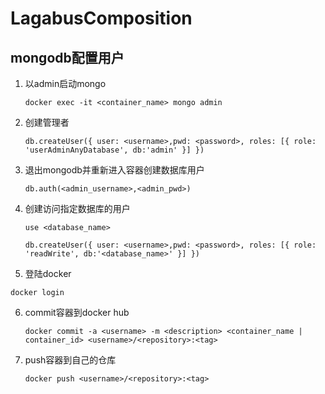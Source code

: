 # LagabusComposition

## mongodb配置用户

1.  以admin启动mongo
    
    `docker exec -it <container_name> mongo admin`

2.  创建管理者

    `db.createUser({ user: <username>,pwd: <password>, roles: [{ role: 'userAdminAnyDatabase', db:'admin' }] })`

3.  退出mongodb并重新进入容器创建数据库用户 

    `db.auth(<admin_username>,<admin_pwd>)`

4.  创建访问指定数据库的用户

    `use <database_name>`

    `db.createUser({ user: <username>,pwd: <password>, roles: [{ role: 'readWrite', db:'<database_name>' }] })`

5.  登陆docker
   
   `docker login`

6.  commit容器到docker hub

    `docker commit -a <username> -m <description> <container_name | container_id> <username>/<repository>:<tag>`

7.  push容器到自己的仓库

    `docker push <username>/<repository>:<tag>`
